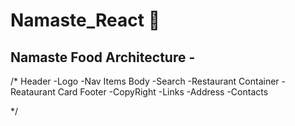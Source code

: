 # Namaste_React 🚀

## Namaste Food Architecture -

/\*
Header
-Logo
-Nav Items
Body
-Search
-Restaurant Container
-Reataurant Card
Footer
-CopyRight
-Links
-Address
-Contacts

\*/
